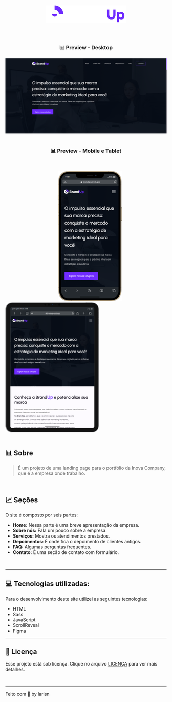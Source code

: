 
<h1 align="center">
<img src="assets/img/icon/brand.svg" width="250px">
</h1>
<br>

<h3 align="center">
📊 Preview - Desktop
</h3>

![Desktop](https://github.com/larisn/brandup/blob/main/assets/img/preview.png)
<br>
<br>

<h3 align="center">
📊 Preview - Mobile e Tablet
</h3>
<br>

&ensp; &ensp; &ensp; &ensp; &ensp; &ensp; &ensp; &ensp; &ensp; &ensp; &ensp; &ensp; &ensp; &ensp; &ensp; <img src="assets/img/preview-mobile.png" width="200px"> &ensp; &ensp; &ensp; <img src="assets/img/preview-tablet.png" width="293px">
<br>
<br>

## 📊 Sobre

> É um projeto de uma landing page para o portfólio da Inova Company, que é a empresa onde trabalho.
<br>


## 📈 Seções
O site é composto por seis partes:

- **Home:** Nessa parte é uma breve apresentação da empresa.
- **Sobre nós:** Fala um pouco sobre a empresa.
- **Serviços:** Mostra os atendimentos prestados.
- **Depoimentos:** É onde fica o depoimento de clientes antigos.
- **FAQ:** Algumas perguntas frequentes.
- **Contato:** É uma seção de contato com formulário.
<br>

---

## 💻 Tecnologias utilizadas:

Para o desenvolvimento deste site utilizei as seguintes tecnologias:

* HTML
* Sass
* JavaScript
* ScrollReveal
* Figma

---

## 🎐 Licença
Esse projeto está sob licença. Clique no arquivo [LICENÇA](https://github.com/larisn/larisn/blob/main/LICENSE.md) para ver mais detalhes.

<br>

---

Feito com 💜 by larisn
